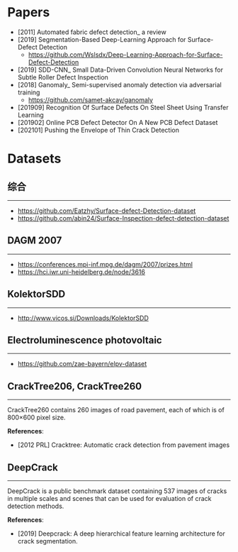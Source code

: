 # Papers
- [2011] Automated fabric defect detection_ a review
- [2019] Segmentation-Based Deep-Learning Approach for Surface-Defect Detection
    - https://github.com/Wslsdx/Deep-Learning-Approach-for-Surface-Defect-Detection
- [2019] SDD-CNN_ Small Data-Driven Convolution Neural Networks for Subtle Roller Defect Inspection
- [2018] Ganomaly_ Semi-supervised anomaly detection via adversarial training
    - https://github.com/samet-akcay/ganomaly
- [201909] Recognition Of Surface Defects On Steel Sheet Using Transfer Learning
- [201902] Online PCB Defect Detector On A New PCB Defect Dataset
- [202101] Pushing the Envelope of Thin Crack Detection


# Datasets

## 综合
---
- https://github.com/Eatzhy/Surface-defect-Detection-dataset
- https://github.com/abin24/Surface-Inspection-defect-detection-dataset

## DAGM 2007
---
- https://conferences.mpi-inf.mpg.de/dagm/2007/prizes.html
- https://hci.iwr.uni-heidelberg.de/node/3616

## KolektorSDD
---
- http://www.vicos.si/Downloads/KolektorSDD

## Electroluminescence photovoltaic 
---
- https://github.com/zae-bayern/elpv-dataset

## CrackTree206, CrackTree260
---
CrackTree260 contains 260 images of road pavement, each of which is of 800×600 pixel size.

**References**:
- [2012 PRL] Cracktree: Automatic crack detection from pavement images

## DeepCrack
----
DeepCrack is a public benchmark dataset containing 537 images of cracks in multiple scales and scenes that can be used for evaluation of crack detection methods.

**References**:
- [2019] Deepcrack: A deep hierarchical feature learning architecture for crack segmentation.

